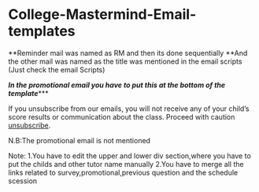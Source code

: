 # College-Mastermind-Email-templates

**Reminder mail was named as RM and then its done sequentially
**And the other mail was named as the title was mentioned in the email scripts (Just check the email Scripts)

*************In the promotional email you have to put this at the bottom of the template****************

<p>If you unsubscribe from our emails, you will not receive any of your child’s score results or communication about the class. Proceed with caution <a href="unsubscribe-link">unsubscribe</a>.</p>
N.B:The promotional email is not mentioned 

Note:
1.You have to edit the upper and lower div section,where you have to put the childs and other tutor name manually
2.You have to merge all the links related to survey,promotional,previous question and the schedule scession

